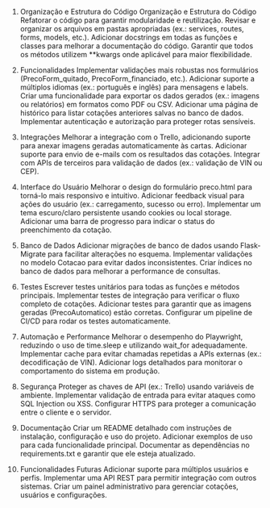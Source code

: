 1. Organização e Estrutura do Código
Organização e Estrutura do Código
Refatorar o código para garantir modularidade e reutilização.
Revisar e organizar os arquivos em pastas apropriadas (ex.: services, routes, forms, models, etc.).
Adicionar docstrings em todas as funções e classes para melhorar a documentação do código.
Garantir que todos os métodos utilizem **kwargs onde aplicável para maior flexibilidade.

2. Funcionalidades
Implementar validações mais robustas nos formulários (PrecoForm_quitado, PrecoForm_financiado, etc.).
Adicionar suporte a múltiplos idiomas (ex.: português e inglês) para mensagens e labels.
Criar uma funcionalidade para exportar os dados gerados (ex.: imagens ou relatórios) em formatos como PDF ou CSV.
Adicionar uma página de histórico para listar cotações anteriores salvas no banco de dados.
Implementar autenticação e autorização para proteger rotas sensíveis.

3. Integrações
Melhorar a integração com o Trello, adicionando suporte para anexar imagens geradas automaticamente às cartas.
Adicionar suporte para envio de e-mails com os resultados das cotações.
Integrar com APIs de terceiros para validação de dados (ex.: validação de VIN ou CEP).

4. Interface do Usuário
Melhorar o design do formulário preco.html para torná-lo mais responsivo e intuitivo.
Adicionar feedback visual para ações do usuário (ex.: carregamento, sucesso ou erro).
Implementar um tema escuro/claro persistente usando cookies ou local storage.
Adicionar uma barra de progresso para indicar o status do preenchimento da cotação.

5. Banco de Dados
Adicionar migrações de banco de dados usando Flask-Migrate para facilitar alterações no esquema.
Implementar validações no modelo Cotacao para evitar dados inconsistentes.
Criar índices no banco de dados para melhorar a performance de consultas.

6. Testes
Escrever testes unitários para todas as funções e métodos principais.
Implementar testes de integração para verificar o fluxo completo de cotações.
Adicionar testes para garantir que as imagens geradas (PrecoAutomatico) estão corretas.
Configurar um pipeline de CI/CD para rodar os testes automaticamente.

7. Automação e Performance
Melhorar o desempenho do Playwright, reduzindo o uso de time.sleep e utilizando wait_for adequadamente.
Implementar cache para evitar chamadas repetidas a APIs externas (ex.: decodificação de VIN).
Adicionar logs detalhados para monitorar o comportamento do sistema em produção.

8. Segurança
Proteger as chaves de API (ex.: Trello) usando variáveis de ambiente.
Implementar validação de entrada para evitar ataques como SQL Injection ou XSS.
Configurar HTTPS para proteger a comunicação entre o cliente e o servidor.

9. Documentação
Criar um README detalhado com instruções de instalação, configuração e uso do projeto.
Adicionar exemplos de uso para cada funcionalidade principal.
Documentar as dependências no requirements.txt e garantir que ele esteja atualizado.

10. Funcionalidades Futuras
Adicionar suporte para múltiplos usuários e perfis.
Implementar uma API REST para permitir integração com outros sistemas.
Criar um painel administrativo para gerenciar cotações, usuários e configurações.
